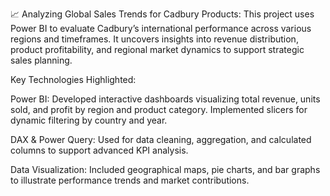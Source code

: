 📈 Analyzing Global Sales Trends for Cadbury Products:
This project uses Power BI to evaluate Cadbury’s international performance across various regions and timeframes. It uncovers insights into revenue distribution, product profitability, and regional market dynamics to support strategic sales planning.

Key Technologies Highlighted:

Power BI: Developed interactive dashboards visualizing total revenue, units sold, and profit by region and product category. Implemented slicers for dynamic filtering by country and year.

DAX & Power Query: Used for data cleaning, aggregation, and calculated columns to support advanced KPI analysis.

Data Visualization: Included geographical maps, pie charts, and bar graphs to illustrate performance trends and market contributions.


